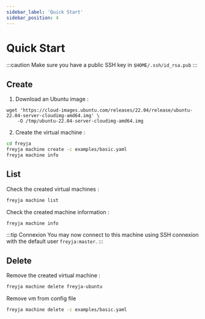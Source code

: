 ```yaml
---
sidebar_label: 'Quick Start'
sidebar_position: 4
---
```


# Quick Start

:::caution
Make sure you have a public SSH key in `$HOME/.ssh/id_rsa.pub`
:::

## Create

1. Download an Ubuntu image :

```shell
wget 'https://cloud-images.ubuntu.com/releases/22.04/release/ubuntu-22.04-server-cloudimg-amd64.img' \
    -O /tmp/ubuntu-22.04-server-cloudimg-amd64.img
```

2. Create the virtual machine :

```sh
cd freyja
freyja machine create -c examples/basic.yaml
freyja machine info
```

## List

Check the created virtual machines :

```sh
freyja machine list
```

Check the created machine information :

```sh
freyja machine info
```

:::tip Connexion
You may now connect to this machine using SSH connexion with the default user `freyja:master`.
:::

## Delete

Remove the created virtual machine :

```sh
freyja machine delete freyja-ubuntu
```

Remove vm from config file
```sh
freyja machine delete -c examples/basic.yaml
```
